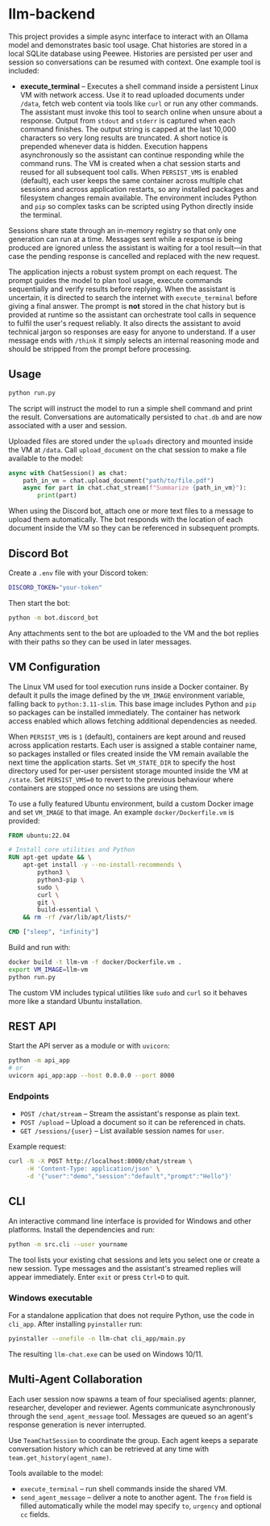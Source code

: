 # llm-backend

This project provides a simple async interface to interact with an Ollama model
and demonstrates basic tool usage. Chat histories are stored in a local SQLite
database using Peewee. Histories are persisted per user and session so
conversations can be resumed with context. One example tool is included:

* **execute_terminal** – Executes a shell command inside a persistent Linux VM
  with network access. Use it to read uploaded documents under ``/data``, fetch
  web content via tools like ``curl`` or run any other commands. The assistant
  must invoke this tool to search online when unsure about a response. Output
  from ``stdout`` and ``stderr`` is captured when each command finishes.
  The output string is capped at the last 10,000 characters so very long
  results are truncated. A short notice is prepended whenever data is hidden.
  Execution happens asynchronously so the assistant can continue responding
  while the command runs.
  The VM is created when a chat session starts and reused for all subsequent
  tool calls. When ``PERSIST_VMS`` is enabled (default), each user keeps the
  same container across multiple chat sessions and across application restarts,
  so any installed packages and filesystem changes remain available. The
  environment includes Python and ``pip`` so complex tasks can be scripted using
  Python directly inside the terminal.

Sessions share state through an in-memory registry so that only one generation
can run at a time. Messages sent while a response is being produced are
ignored unless the assistant is waiting for a tool result—in that case the
pending response is cancelled and replaced with the new request.

The application injects a robust system prompt on each request. The prompt
guides the model to plan tool usage, execute commands sequentially and
verify results before replying. When the assistant is uncertain, it is directed
to search the internet with ``execute_terminal`` before giving a final answer.
The prompt is **not** stored in the chat history but is provided at runtime so
the assistant can orchestrate tool calls in sequence to fulfil the user's
request reliably. It also directs the assistant to avoid technical jargon so
responses are easy for anyone to understand. If a user message ends with
``/think`` it simply selects an internal reasoning mode and should be stripped
from the prompt before processing.

## Usage

```bash
python run.py
```

The script will instruct the model to run a simple shell command and print the result. Conversations are automatically persisted to `chat.db` and are now associated with a user and session.

Uploaded files are stored under the `uploads` directory and mounted inside the VM at `/data`. Call ``upload_document`` on the chat session to make a file available to the model:

```python
async with ChatSession() as chat:
    path_in_vm = chat.upload_document("path/to/file.pdf")
    async for part in chat.chat_stream(f"Summarize {path_in_vm}"):
        print(part)
```

When using the Discord bot, attach one or more text files to a message to
upload them automatically. The bot responds with the location of each document
inside the VM so they can be referenced in subsequent prompts.

## Discord Bot

Create a `.env` file with your Discord token:

```bash
DISCORD_TOKEN="your-token"
```

Then start the bot:

```bash
python -m bot.discord_bot
```

Any attachments sent to the bot are uploaded to the VM and the bot replies with
their paths so they can be used in later messages.

## VM Configuration

The Linux VM used for tool execution runs inside a Docker container. By default
it pulls the image defined by the ``VM_IMAGE`` environment variable, falling
back to ``python:3.11-slim``. This base image includes Python and ``pip`` so
packages can be installed immediately. The container has network access enabled
which allows fetching additional dependencies as needed.

When ``PERSIST_VMS`` is ``1`` (default), containers are kept around and reused
across application restarts. Each user is assigned a stable container name, so
packages installed or files created inside the VM remain available the next
time the application starts. Set ``VM_STATE_DIR`` to specify the host directory
used for per-user persistent storage mounted inside the VM at ``/state``.
Set ``PERSIST_VMS=0`` to revert to the previous behaviour where containers are
stopped once no sessions are using them.

To use a fully featured Ubuntu environment, build a custom Docker image and set
``VM_IMAGE`` to that image. An example ``docker/Dockerfile.vm`` is provided:

```Dockerfile
FROM ubuntu:22.04

# Install core utilities and Python
RUN apt-get update && \
    apt-get install -y --no-install-recommends \
        python3 \
        python3-pip \
        sudo \
        curl \
        git \
        build-essential \
    && rm -rf /var/lib/apt/lists/*

CMD ["sleep", "infinity"]
```

Build and run with:

```bash
docker build -t llm-vm -f docker/Dockerfile.vm .
export VM_IMAGE=llm-vm
python run.py
```

The custom VM includes typical utilities like ``sudo`` and ``curl`` so it behaves
more like a standard Ubuntu installation.

## REST API

Start the API server as a module or with ``uvicorn``:

```bash
python -m api_app
# or
uvicorn api_app:app --host 0.0.0.0 --port 8000
```

### Endpoints

- ``POST /chat/stream`` – Stream the assistant's response as plain text.
- ``POST /upload`` – Upload a document so it can be referenced in chats.
- ``GET /sessions/{user}`` – List available session names for ``user``.

Example request:

```bash
curl -N -X POST http://localhost:8000/chat/stream \
     -H 'Content-Type: application/json' \
     -d '{"user":"demo","session":"default","prompt":"Hello"}'
```

## CLI

An interactive command line interface is provided for Windows and other
platforms. Install the dependencies and run:

```bash
python -m src.cli --user yourname
```

The tool lists your existing chat sessions and lets you select one or create a
new session. Type messages and the assistant's streamed replies will appear
immediately. Enter ``exit`` or press ``Ctrl+D`` to quit.

### Windows executable

For a standalone application that does not require Python, use the code in
`cli_app`. After installing ``pyinstaller`` run:

```bash
pyinstaller --onefile -n llm-chat cli_app/main.py
```

The resulting ``llm-chat.exe`` can be used on Windows 10/11.

## Multi-Agent Collaboration

Each user session now spawns a team of four specialised agents: planner, researcher, developer and reviewer. Agents communicate asynchronously through the ``send_agent_message`` tool. Messages are queued so an agent's response generation is never interrupted.

Use ``TeamChatSession`` to coordinate the group. Each agent keeps a separate conversation history which can be retrieved at any time with ``team.get_history(agent_name)``.

Tools available to the model:

- ``execute_terminal`` – run shell commands inside the shared VM.
- ``send_agent_message`` – deliver a note to another agent. The ``from`` field is filled automatically while the model may specify ``to``, ``urgency`` and optional ``cc`` fields.

